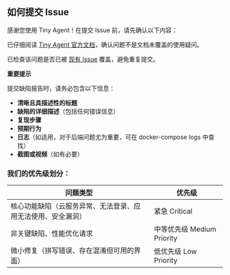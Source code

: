 ## 如何提交 Issue

感谢您使用 Tiny Agent！在提交 Issue 前，请先确认以下内容：

  已仔细阅读 [Tiny Agent 官方文档](100.94.63.14:5174/docs/tiny-agent)，确认问题不是文档未覆盖的使用疑问。

  已检查该问题是否已被 [现有 Issue](https://github.com/your-repo/issues) 覆盖，避免重复提交。

**重要提示**  

提交缺陷报告时，请务必包含以下信息：  
- **清晰且具描述性的标题**  
- **缺陷的详细描述**（包括任何错误信息）  
- **复现步骤**  
- **预期行为**  
- **日志**（如适用，对于后端问题尤为重要，可在 docker-compose logs 中查找）  
- **截图或视频**（如有必要）  

### 我们的优先级划分：  
| **问题类型**                     | **优先级**   |  
|----------------------------------|--------------|  
| 核心功能缺陷（云服务异常、无法登录、应用无法使用、安全漏洞） | 紧急 Critical |  
| 非关键缺陷、性能优化请求         | 中等优先级 Medium Priority |  
| 微小修复（拼写错误、存在混淆但可用的界面） | 低优先级 Low Priority |
